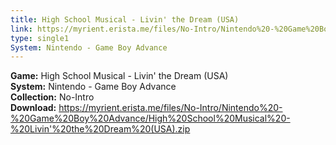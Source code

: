 ```yaml
---
title: High School Musical - Livin' the Dream (USA)
link: https://myrient.erista.me/files/No-Intro/Nintendo%20-%20Game%20Boy%20Advance/High%20School%20Musical%20-%20Livin'%20the%20Dream%20(USA).zip
type: single1
System: Nintendo - Game Boy Advance
---
```

<b>Game:</b> High School Musical - Livin' the Dream (USA)<br>
<b>System:</b> Nintendo - Game Boy Advance<br>
<b>Collection:</b> No-Intro<br>
<b>Download:</b> https://myrient.erista.me/files/No-Intro/Nintendo%20-%20Game%20Boy%20Advance/High%20School%20Musical%20-%20Livin'%20the%20Dream%20(USA).zip